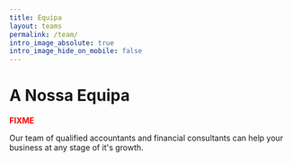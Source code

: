 ```yaml
---
title: Equipa
layout: teams
permalink: /team/
intro_image_absolute: true
intro_image_hide_on_mobile: false
---
```


# A Nossa Equipa

<span style="color:red; font-weight:bold">FIXME</span>

Our team of qualified accountants and financial consultants can help your business at any stage of it's growth.
